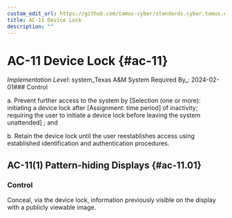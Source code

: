 ```yaml
---
custom_edit_url: https://github.com/tamus-cyber/standards.cyber.tamus.edu/tree/main/static/content/tamus.edu/TAMUS_profile.xml
title: AC-11 Device Lock
description: ""
---
```


# AC-11 Device Lock {#ac-11}

_Implementation Level_: system_Texas A&M System Required By_: 2024-02-01### Control

a. Prevent further access to the system by [Selection (one or more): initiating a device lock after [Assignment: time period] of inactivity; requiring the user to initiate a device lock before leaving the system unattended] ; and

b. Retain the device lock until the user reestablishes access using established identification and authentication procedures.

## AC-11(1) Pattern-hiding Displays {#ac-11.01}

### Control

Conceal, via the device lock, information previously visible on the display with a publicly viewable image.

